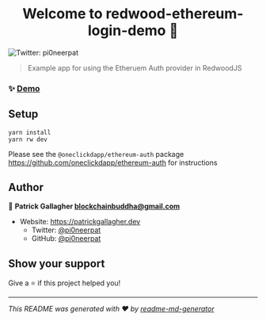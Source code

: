 <h1 align="center">Welcome to redwood-ethereum-login-demo 👋</h1>
<p>
    <img alt="Twitter: pi0neerpat" src="https://img.shields.io/twitter/follow/pi0neerpat.svg?style=social" />
  </a>
</p>

> Example app for using the Etheruem Auth provider in RedwoodJS

### ✨ [Demo](https://redwood-web3-login-demo.vercel.app/)

## Setup

```
yarn install
yarn rw dev
```

Please see the `@oneclickdapp/ethereum-auth` package https://github.com/oneclickdapp/ethereum-auth for instructions

## Author

👤 **Patrick Gallagher <blockchainbuddha@gmail.com>**

- Website: https://patrickgallagher.dev
  - Twitter: [@pi0neerpat](https://twitter.com/pi0neerpat)
  - GitHub: [@pi0neerpat](https://github.com/pi0neerpat)

## Show your support

Give a ⭐️ if this project helped you!

---

_This README was generated with ❤️ by [readme-md-generator](https://github.com/kefranabg/readme-md-generator)_
